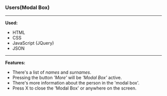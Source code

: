 ### Users(Modal Box)

---

**Used:**

- HTML
- CSS
- JavaScript (JQuery)
- JSON

---

**Features:**

- There's a list of _names_ and _surnames_.
- Pressing the button _'More'_ will be _'Modal Box'_ active.
- There's more information about the person in the 'modal box'.
- Press X to close the 'Modal Box' or anywhere on the screen.

